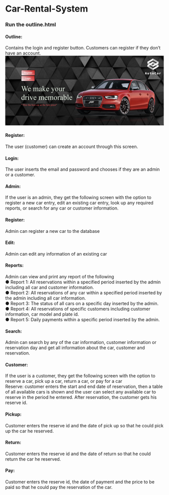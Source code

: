 # Car-Rental-System
### Run the outline.html

#### Outline:
Contains the login and register button. Customers can register if they don’t have an account. 
<img src="/screenshots/outline.png">
 
#### Register:
The user (customer) can create an account through this screen.
 
#### Login:
The user inserts the email and password and chooses if they are an admin or a customer.
 
#### Admin:
If the user is an admin, they get the following screen with the option to register a new car entry, edit an existing car entry, look up any required reports, or search for any car or customer information. 

#### Register: 
Admin can register a new car to the database
 
#### Edit: 
Admin can edit any information of an existing car

#### Reports: 
Admin can view and print any report of the following <br />
●	Report 1: All reservations within a specified period inserted by the admin including all car and customer information. <br />
●	Report 2: All reservations of any car within a specified period inserted by the admin including all car information. <br />
●	Report 3: The status of all cars on a specific day inserted by the admin. <br />
●	Report 4: All reservations of specific customers including customer information, car model and plate id. <br />
●	Report 5: Daily payments within a specific period inserted by the admin. <br />

#### Search: 
Admin can search by any of the car information, customer information or reservation day and get all information about the car, customer and reservation.

#### Customer:
If the user is a customer, they get the following screen with the option to reserve a car, pick up a car, return a car, or pay for a car	
Reserve: customer enters the start and end date of reservation, then a table of all available cars is shown and the user can select any available car to reserve in the period he entered. After reservation, the customer gets his reserve id.

#### Pickup: 
Customer enters the reserve id and the date of pick up so that he could pick up the car he reserved.
 
#### Return: 
Customer enters the reserve id and the date of return so that he could return the car he reserved.
 
#### Pay: 
Customer enters the reserve id, the date of payment and the price to be paid so that he could pay the reservation of the car.
 

